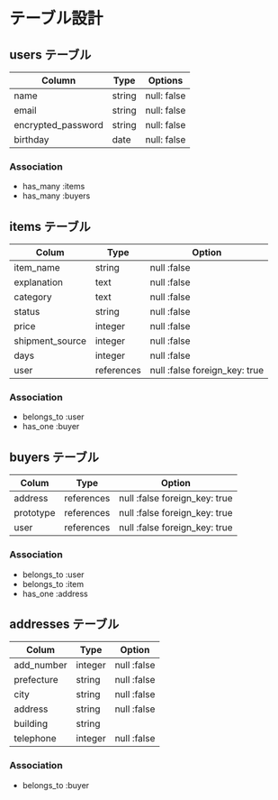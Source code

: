 # テーブル設計

## users テーブル

| Column             | Type    | Options     |
| ------------------ | ------- | ----------- |
| name               | string  | null: false |
| email              | string  | null: false |
| encrypted_password | string  | null: false |
| birthday           | date    | null: false |

### Association

- has_many :items
- has_many :buyers

## items テーブル

| Colum           | Type      | Option                        |
| --------------- | --------- | ----------------------------- |
| item_name       | string    | null :false                   |
| explanation     | text      | null :false                   |
| category        | text      | null :false                   |
| status          | string    | null :false                   |
| price           | integer   | null :false                   |
| shipment_source | integer   | null :false                   |
| days            | integer   | null :false                   |
| user            | references| null :false foreign_key: true |

### Association

- belongs_to :user
- has_one :buyer

##  buyers テーブル

| Colum           | Type       | Option                         |
| --------------- | ---------- | ------------------------------ |
| address         | references | null :false foreign_key: true  |
| prototype       | references | null :false foreign_key: true  |
| user            | references | null :false foreign_key: true  |

### Association

- belongs_to :user
- belongs_to :item
- has_one :address

## addresses テーブル

| Colum           | Type      | Option                        |
| --------------- | --------- | ----------------------------- |
| add_number      | integer   | null :false                   |
| prefecture      | string    | null :false                   |
| city            | string    | null :false                   |
| address         | string    | null :false                   |
| building        | string    |                               |
| telephone       | integer   | null :false                   |

### Association

- belongs_to :buyer